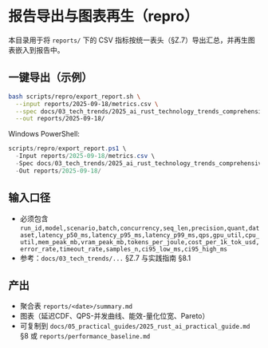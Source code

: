 # 报告导出与图表再生（repro）

本目录用于将 `reports/` 下的 CSV 指标按统一表头（§Z.7）导出汇总，并再生图表嵌入到报告中。

## 一键导出（示例）

```bash
bash scripts/repro/export_report.sh \
  --input reports/2025-09-18/metrics.csv \
  --spec docs/03_tech_trends/2025_ai_rust_technology_trends_comprehensive_report.md \
  --out reports/2025-09-18/
```

Windows PowerShell:

```powershell
scripts/repro/export_report.ps1 \
  -Input reports/2025-09-18/metrics.csv \
  -Spec docs/03_tech_trends/2025_ai_rust_technology_trends_comprehensive_report.md \
  -Out reports/2025-09-18/
```

## 输入口径

- 必须包含 `run_id,model,scenario,batch,concurrency,seq_len,precision,quant,dataset,latency_p50_ms,latency_p95_ms,latency_p99_ms,qps,gpu_util,cpu_util,mem_peak_mb,vram_peak_mb,tokens_per_joule,cost_per_1k_tok_usd,error_rate,timeout_rate,samples_n,ci95_low_ms,ci95_high_ms`
- 参考：`docs/03_tech_trends/...` §Z.7 与实践指南 §8.1

## 产出

- 聚合表 `reports/<date>/summary.md`
- 图表（延迟CDF、QPS-并发曲线、能效-量化位宽、Pareto）
- 可复制到 `docs/05_practical_guides/2025_rust_ai_practical_guide.md` §8 或 `reports/performance_baseline.md`
